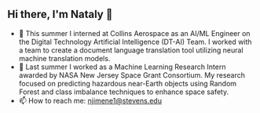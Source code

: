 ## Hi there, I'm Nataly 👋

- 🚀 This summer I interned at Collins Aerospace as an AI/ML Engineer on the Digital Technology Artificial Intelligence (DT-AI) Team. I worked with a team to create a document language translation tool utilizing neural machine translation models. 
- 🔭 Last summer I worked as a Machine Learning Research Intern awarded by NASA New Jersey Space Grant Consortium. My research focused on predicting hazardous near-Earth objects using Random Forest and class imbalance techniques to enhance space safety.
- 📫 How to reach me: njimene1@stevens.edu

<!--**natalyjc/natalyjc** is a ✨ _special_ ✨ repository because its `README.md` (this file) appears on your GitHub profile.

Here are some ideas to get you started:

- 🔭 I’m currently working on ...
- 🌱 I’m currently learning ...
- 👯 I’m looking to collaborate on ...
- 🤔 I’m looking for help with ...
- 💬 Ask me about ...
- 📫 How to reach me: ...
- 😄 Pronouns: ...
- ⚡ Fun fact: ...
--!>
